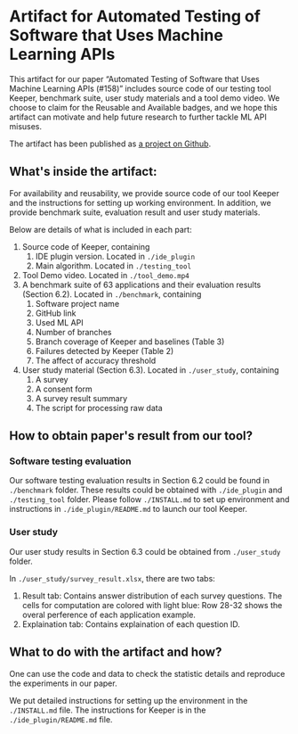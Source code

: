 # Artifact for Automated Testing of Software that Uses Machine Learning APIs

This artifact for our paper “Automated Testing of Software that Uses Machine Learning APIs (#158)” includes source code of our testing tool Keeper, benchmark suite, user study materials and a tool demo video. We choose to claim for the Reusable and Available badges, and we hope this artifact can motivate and help future research to further tackle ML API misuses.

The artifact has been published as [a project on Github](https://github.com/mlapistudy/ICSE2022_158).

## What's inside the artifact:

For availability and reusability, we provide source code of our tool Keeper and the instructions for setting up working environment. In addition, we provide benchmark suite, evaluation result and user study materials.

Below are details of what is included in each part:

1. Source code of Keeper, containing
   1. IDE plugin version. Located in `./ide_plugin`
   2. Main algorithm. Located in `./testing_tool`
2. Tool Demo video. Located in `./tool_demo.mp4`
3. A benchmark suite of 63 applications and their evaluation results (Section 6.2). Located in `./benchmark`, containing
   1. Software project name
   2. GitHub link
   3. Used ML API
   4. Number of branches
   5. Branch coverage of Keeper and baselines (Table 3)
   6. Failures detected by Keeper (Table 2)
   7. The affect of accuracy threshold
4. User study material (Section 6.3). Located in `./user_study`, containing
   1. A survey
   2. A consent form
   3. A survey result summary
   4. The script for processing raw data


## How to obtain paper's result from our tool?

### Software testing evaluation
Our software testing evaluation results in Section 6.2 could be found in `./benchmark` folder. These results could be obtained with `./ide_plugin` and `./testing_tool` folder. Please follow `./INSTALL.md` to set up environment and instructions in `./ide_plugin/README.md` to launch our tool Keeper.

### User study
Our user study results in Section 6.3 could be obtained from `./user_study` folder.

In `./user_study/survey_result.xlsx`, there are two tabs:

1. Result tab: Contains answer distribution of each survey questions. The cells for computation are colored with light blue: Row 28-32 shows the overal perference of each application example.
2. Explaination tab: Contains explaination of each question ID.

## What to do with the artifact and how?

One can use the code and data to check the statistic details and reproduce the experiments in our paper.

We put detailed instructions for setting up the environment in the `./INSTALL.md` file. The instructions for Keeper is in the `./ide_plugin/README.md` file.